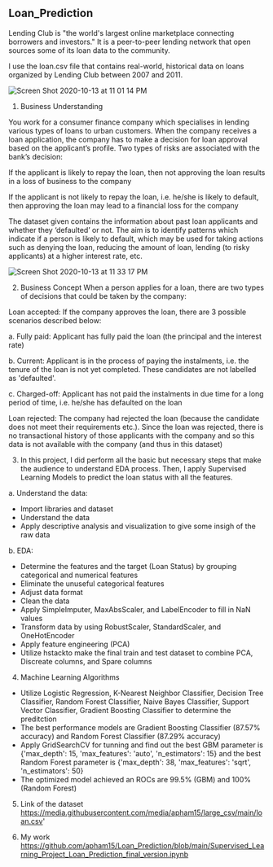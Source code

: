 ## **Loan_Prediction**

Lending Club is "the world's largest online marketplace connecting borrowers and investors." It is a peer-to-peer lending network that open sources some of its loan data to the community.

I use the loan.csv file that contains real-world, historical data on loans organized by Lending Club between 2007 and 2011.

![Screen Shot 2020-10-13 at 11 01 14 PM](https://user-images.githubusercontent.com/63126292/95942130-01280980-0da8-11eb-88a8-cfa750120469.png)

1. Business Understanding

You work for a consumer finance company which specialises in lending various types of loans to urban customers. When the company receives a loan application, the company has to make a decision for loan approval based on the applicant’s profile. Two types of risks are associated with the bank’s decision:

If the applicant is likely to repay the loan, then not approving the loan results in a loss of business to the company

If the applicant is not likely to repay the loan, i.e. he/she is likely to default, then approving the loan may lead to a financial loss for the company

The dataset given contains the information about past loan applicants and whether they ‘defaulted’ or not. The aim is to identify patterns which indicate if a person is likely to default, which may be used for taking actions such as denying the loan, reducing the amount of loan, lending (to risky applicants) at a higher interest rate, etc.

![Screen Shot 2020-10-13 at 11 33 17 PM](https://user-images.githubusercontent.com/63126292/95943851-89101280-0dac-11eb-85c6-39e7db5ef5b4.png)

2. Business Concept
When a person applies for a loan, there are two types of decisions that could be taken by the company:

Loan accepted: If the company approves the loan, there are 3 possible scenarios described below:

a. Fully paid: Applicant has fully paid the loan (the principal and the interest rate)

b. Current: Applicant is in the process of paying the instalments, i.e. the tenure of the loan is not yet completed. These candidates are not labelled as 'defaulted'.

c. Charged-off: Applicant has not paid the instalments in due time for a long period of time, i.e. he/she has defaulted on the loan

Loan rejected: The company had rejected the loan (because the candidate does not meet their requirements etc.). Since the loan was rejected, there is no transactional history of those applicants with the company and so this data is not available with the company (and thus in this dataset)

3. In this project, I did perform all the basic but necessary steps that make the audience to understand EDA process. Then, I apply Supervised Learning Models to predict the loan status with all the features.

a. Understand the data:

* Import libraries and dataset
* Understand the data
* Apply descriptive analysis and visualization to give some insigh of the raw data

b. EDA:

* Determine the features and the target (Loan Status) by grouping categorical and numerical features
* Eliminate the unuseful categorical features
* Adjust data format
* Clean the data 
* Apply SimpleImputer, MaxAbsScaler, and LabelEncoder to fill in NaN values
* Transform data by using RobustScaler, StandardScaler, and OneHotEncoder
* Apply feature engineering (PCA)
* Utilize hstackto make the final train and test dataset to combine PCA, Discreate columns, and Spare columns

4. Machine Learning Algorithms
* Utilize Logistic Regression, K-Nearest Neighbor Classifier, Decision Tree Classifier, Random Forest Classifier, Naive Bayes Classifier, Support Vector Classifier, Gradient Boosting Classifier to determine the preditction
* The best performance models are Gradient Boosting Classifier (87.57% accuracy) and Random Forest Classifier (87.29% accuracy)
* Apply GridSearchCV for tunning and find out the best GBM parameter is {'max_depth': 15, 'max_features': 'auto', 'n_estimators': 15} and the best Random Forest parameter is {'max_depth': 38, 'max_features': 'sqrt', 'n_estimators': 50}
* The optimized model achieved an ROCs are 99.5% (GBM) and 100% (Random Forest)

5. Link of the dataset 
https://media.githubusercontent.com/media/apham15/large_csv/main/loan.csv'

6. My work
https://github.com/apham15/Loan_Prediction/blob/main/Supervised_Learning_Project_Loan_Prediction_final_version.ipynb
